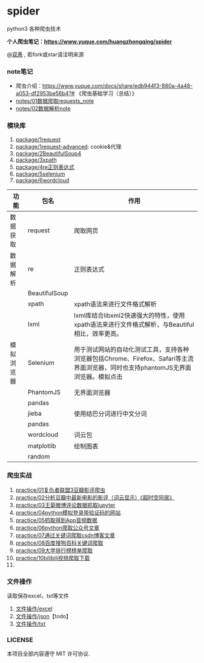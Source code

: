 # spider

python3 各种爬虫技术

**个人爬虫笔记：https://www.yuque.com/huangzhongqing/spider**

@[双愚](https://github.com/HuangCongQing/Spider) , 若fork或star请注明来源

### note笔记

* 爬虫介绍：https://www.yuque.com/docs/share/edb944f3-880a-4a48-a053-df2953be56b4?# 《爬虫基础学习（总结）》
* [notes/01数据爬取requests_note](notes/01数据爬取requests_note)
* [notes/02数据解析note](notes/02数据解析note)

### 模块库

1. [package/1request](package/1request)
2. [package/1request-advanced](package/1request-advanced): cookie&代理
3. [package/2BeautifulSoup4](package/2BeautifulSoup4)
4. [package/3xpath](package/3xpath)
5. [package/4re正则表达式](package/4re正则表达式)
6. [package/5selenium](package/5selenium)
7. [package/6wordcloud](package/6wordcloud)


| 功能 | **包名** | **作用** |
| - | - | - |
| 数据获取 | request | 爬取网页 |
| 数据 解析 | re | 正则表达式 |
| <br/> | BeautifulSoup | <br/> |
| <br/> | xpath | xpath语法来进行文件格式解析 |
| <br/> | lxml | lxml库结合libxml2快速强大的特性，使用xpath语法来进行文件格式解析，与Beautiful相比，效率更高。 |
| 模拟浏览器 | Selenium | 用于测试网站的自动化测试工具，支持各种浏览器包括Chrome、Firefox、Safari等主流界面浏览器，同时也支持phantomJS无界面浏览器。模拟点击 |
| <br/> | PhantomJS | 无界面浏览器 |
| <br/> | pandas | <br/> |
| <br/> | jieba | 使用结巴分词进行中文分词 |
| <br/> | pandas | <br/> |
| <br/> | wordcloud | 词云包 |
| <br/> | matplotlib | 绘制图表 |
|   | random | <br/> |

[]()[]()

### 爬虫实战

1. [practice/01复仇者联盟3豆瓣影评爬虫](practice/01复仇者联盟3豆瓣影评爬虫)
2. [practice/02分析豆瓣中最新电影的影评（词云显示）《超时空同居》](practice/02分析豆瓣中最新电影的影评（词云显示）《超时空同居》)
3. [practice/03王菊微博评论数据抓取jupyter](practice/03王菊微博评论数据抓取jupyter)
4. [practice/04python模拟登录带验证码的网站](practice/04python模拟登录带验证码的网站)
5. [practice/05抓取得到App音频数据](practice/05抓取得到App音频数据)
6. [practice/06python爬取公众号文章](practice/06python爬取公众号文章)
7. [practice/07通过关键词爬取csdn博客文章](practice/07通过关键词爬取csdn博客文章)
8. [practice/08百度搜狗百科关键词爬取](practice/08百度搜狗百科关键词爬取)
9. [practice/09大学排行榜榜单爬取](practice/09大学排行榜榜单爬取)
10. [practice/10bilibili视频爬取下载](practice/10bilibili视频爬取下载)
11.

### 文件操作

读取保存excel，txt等文件

1. [文件操作/excel](文件操作/excel)
2. [文件操作/json](文件操作/json)【todo】
3. [文件操作/txt](文件操作/txt)

### LICENSE

本项目全部内容遵守 MIT 许可协议.

